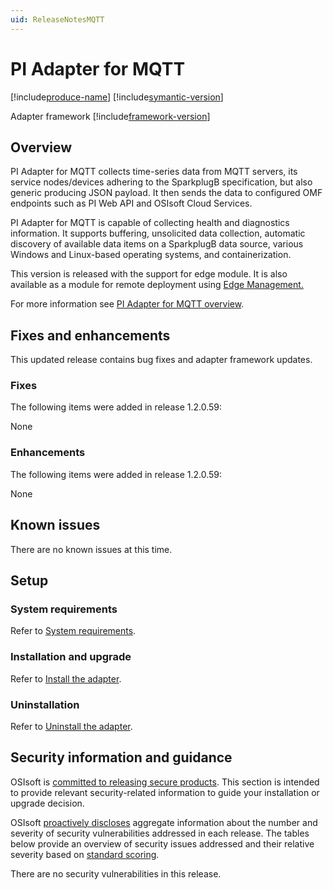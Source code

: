 ```yaml
---
uid: ReleaseNotesMQTT
---
```


# PI Adapter for MQTT

[!include[produce-name](../main/shared-content/_includes/inline/product-name.md)] [!include[symantic-version](../main/shared-content/_includes/inline/symantic-version.md)]<br>

Adapter framework [!include[framework-version](../main/shared-content/_includes/inline/framework-version.md)] <br>

## Overview

PI Adapter for MQTT collects time-series data from MQTT servers, its service nodes/devices adhering to the SparkplugB specification, but also generic producing JSON payload. It then sends the data to configured OMF endpoints such as PI Web API and OSIsoft Cloud Services.

PI Adapter for MQTT is capable of collecting health and diagnostics information. It supports buffering, unsolicited data collection, automatic discovery of available data items on a SparkplugB data source, various Windows and Linux-based operating systems, and containerization.

This version is released with the support for edge module. It is also available as a module for remote deployment using [Edge Management.](https://edgemanagement.connect.aveva.com/help/#/home/665186/10/11)

For more information see [PI Adapter for MQTT overview](xref:index).

## Fixes and enhancements

This updated release contains bug fixes and adapter framework updates.

### Fixes

The following items were added in release 1.2.0.59:

None

### Enhancements

The following items were added in release 1.2.0.59:

None

## Known issues

There are no known issues at this time.

## Setup

### System requirements

Refer to [System requirements](xref:SystemRequirements).

### Installation and upgrade

Refer to [Install the adapter](xref:InstallTheAdapter).

### Uninstallation

Refer to [Uninstall the adapter](xref:UninstallTheAdapter).

## Security information and guidance

OSIsoft is [committed to releasing secure products](https://docs.osisoft.com/bundle/security-commitment-and-disclosure-standards/page/securitycommitmentanddisclosurestandards.html). This section is intended to provide relevant security-related information to guide your installation or upgrade decision.  

OSIsoft [proactively discloses](https://docs.osisoft.com/bundle/security-commitment-and-disclosure-standards/page/securitycommitmentanddisclosurestandards.html#vulnerability-communication) aggregate information about the number and severity of security vulnerabilities addressed in each release. The tables below provide an overview of security issues addressed and their relative severity based on [standard scoring](https://docs.osisoft.com/bundle/security-commitment-and-disclosure-standards/page/securitycommitmentanddisclosurestandards.html#vulnerability-scoring). 

There are no security vulnerabilities in this release. 

